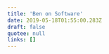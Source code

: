 ```yaml
---
title: 'Ben on Software'
date: 2019-05-18T01:55:00.283Z
draft: false
quotee: null
links: []
---
```


